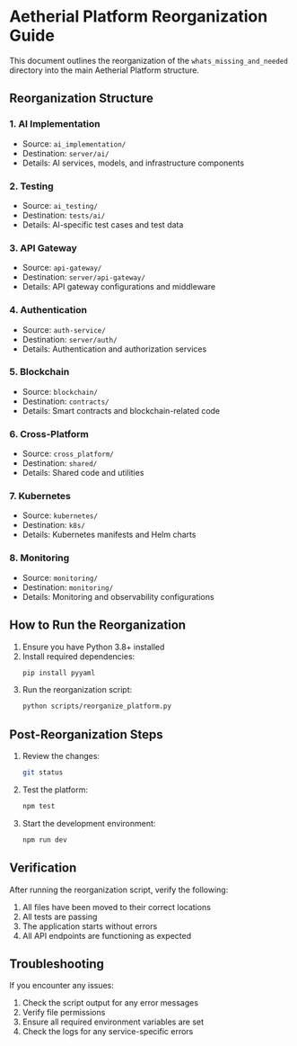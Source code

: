 # Aetherial Platform Reorganization Guide

This document outlines the reorganization of the `whats_missing_and_needed` directory into the main Aetherial Platform structure.

## Reorganization Structure

### 1. AI Implementation
- Source: `ai_implementation/`
- Destination: `server/ai/`
- Details: AI services, models, and infrastructure components

### 2. Testing
- Source: `ai_testing/`
- Destination: `tests/ai/`
- Details: AI-specific test cases and test data

### 3. API Gateway
- Source: `api-gateway/`
- Destination: `server/api-gateway/`
- Details: API gateway configurations and middleware

### 4. Authentication
- Source: `auth-service/`
- Destination: `server/auth/`
- Details: Authentication and authorization services

### 5. Blockchain
- Source: `blockchain/`
- Destination: `contracts/`
- Details: Smart contracts and blockchain-related code

### 6. Cross-Platform
- Source: `cross_platform/`
- Destination: `shared/`
- Details: Shared code and utilities

### 7. Kubernetes
- Source: `kubernetes/`
- Destination: `k8s/`
- Details: Kubernetes manifests and Helm charts

### 8. Monitoring
- Source: `monitoring/`
- Destination: `monitoring/`
- Details: Monitoring and observability configurations

## How to Run the Reorganization

1. Ensure you have Python 3.8+ installed
2. Install required dependencies:
   ```bash
   pip install pyyaml
   ```
3. Run the reorganization script:
   ```bash
   python scripts/reorganize_platform.py
   ```

## Post-Reorganization Steps

1. Review the changes:
   ```bash
   git status
   ```

2. Test the platform:
   ```bash
   npm test
   ```

3. Start the development environment:
   ```bash
   npm run dev
   ```

## Verification

After running the reorganization script, verify the following:

1. All files have been moved to their correct locations
2. All tests are passing
3. The application starts without errors
4. All API endpoints are functioning as expected

## Troubleshooting

If you encounter any issues:

1. Check the script output for any error messages
2. Verify file permissions
3. Ensure all required environment variables are set
4. Check the logs for any service-specific errors
